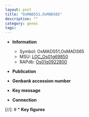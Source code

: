 ```yaml
---
layout: post
title: "OsMADS51,OsMADS65"
description: ""
category: genes
tags: 
---
```


* **Information**  
    + Symbol: OsMADS51,OsMADS65  
    + MSU: [LOC_Os01g69850](http://rice.uga.edu/cgi-bin/ORF_infopage.cgi?orf=LOC_Os01g69850)  
    + RAPdb: [Os01g0922800](http://rapdb.dna.affrc.go.jp/viewer/gbrowse_details/irgsp1?name=Os01g0922800)  

* **Publication**  

* **Genbank accession number**  

* **Key message**  

* **Connection**  

[//]: # * **Key figures**  


